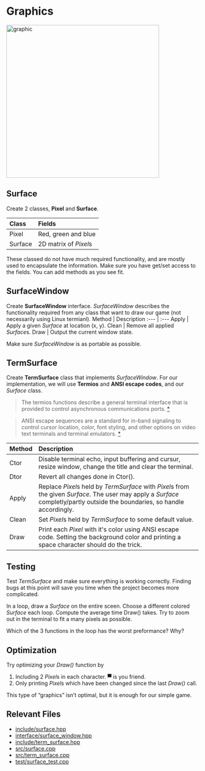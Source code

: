 # Graphics

<img src="https://i.kym-cdn.com/photos/images/original/001/018/866/e44.png" alt="graphic" width="400"/>

## Surface

Create 2 classes, **Pixel** and **Surface**.

Class   |   Fields
:---    |   :---
Pixel   |   Red, green and blue
Surface |   2D matrix of *Pixel*s

These classed do not have much required functionality, and are mostly used to encapsulate the information. Make sure you have get/set access to the fields.
You can add methods as you see fit.

## SurfaceWindow

Create **SurfaceWindow** interface.
*SurfaceWindow* describes the functionality required from any class that want to draw our game (not necessarily using Linux termianl).
Method  |   Description
:---    |   :---
Apply   |   Apply a given *Surface* at location (x, y).
Clean   |   Remove all applied *Surface*s.
Draw    |   Output the current window state.

Make sure *SurfaceWindow* is as portable as possible.

## TermSurface

Create **TermSurface** class that implements *SurfaceWindow*.
For our implementation, we will use **Termios** and **ANSI escape codes**, and our *Surface* class.

> The termios functions describe a general terminal interface that is provided to control asynchronous communications ports. [*](https://en.wikipedia.org/wiki/ANSI_escape_code)

> ANSI escape sequences are a standard for in-band signaling to control cursor location, color, font styling, and other options on video text terminals and terminal emulators. [*](https://man7.org/linux/man-pages/man3/termios.3.html)

Method  |   Description
:---    |   :---
Ctor    |   Disable terminal echo, input buffering and cursur, resize window, change the title and clear the terminal.
Dtor    |   Revert all changes done in Ctor().
Apply   |   Replace *Pixel*s held by *TermSurface* with *Pixel*s from the given *Surface*. The user may apply a *Surface* completly/partly outside the boundaries, so handle accordingly.
Clean   |   Set *Pixel*s held by *TermSurface* to some default value.
Draw    |   Print each *Pixel* with it's color using ANSI escape code. Setting the background color and printing a space character should do the trick.

## Testing

Test *TermSurface* and make sure everything is working correctly. Finding bugs at this point will save you time when the project becomes more complicated.


In a loop, draw a *Surface* on the entire sceen. Choose a different colored *Surface* each loop. Compute the average time Draw() takes. Try to zoom out in the terminal to fit a many pixels as possible.

Which of the 3 functions in the loop has the worst preformance? Why?

## Optimization

Try optimizing your *Draw()* function by

1. Including 2 *Pixel*s in each character. ▀ is you friend.
2. Only printing *Pixel*s which have been changed since the last *Draw()* call.

This type of “graphics” isn’t optimal, but it is enough for our simple game.

## Relevant Files

- [include/surface.hpp](../Pong/include/surface.hpp)
- [interface/surface_window.hpp](../Pong/interface/surface_window.hpp)
- [include/term_surface.hpp](../Pong/include/term_surface.hpp)
- [src/surface.cpp](../Pong/src/surface.cpp)
- [src/term_surface.cpp](../Pong/src/term_surface.cpp)
- [test/surface_test.cpp](../Pong/test/surface_test.cpp)